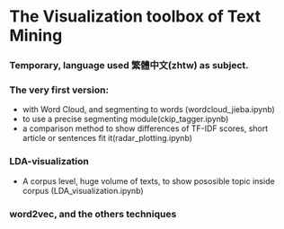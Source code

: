 # The Visualization toolbox of Text Mining

### Temporary, language used 繁體中文(zhtw) as subject.
### The very first version: 
- with Word Cloud, and segmenting to words (wordcloud_jieba.ipynb)
- to use a precise segmenting module(ckip_tagger.ipynb)
- a comparison method to show differences of TF-IDF scores, short article or sentences fit it(radar_plotting.ipynb)

### LDA-visualization
- A corpus level, huge volume of texts, to show pososible topic inside corpus (LDA_visualization.ipynb) 

### word2vec, and the others techniques
